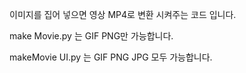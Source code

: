
이미지를 집어 넣으면 영상 MP4로 변환 시켜주는 코드 입니다.

make Movie.py 는 GIF PNG만 가능합니다.

makeMovie UI.py 는 GIF PNG JPG 모두 가능합니다.
